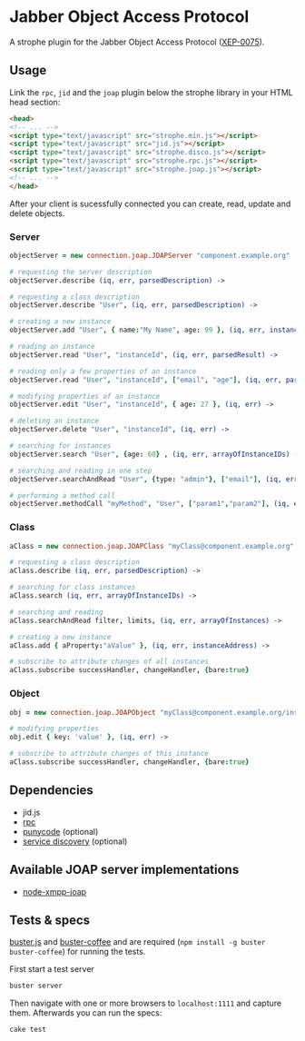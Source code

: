 # Jabber Object Access Protocol

A strophe plugin for the Jabber Object Access Protocol
([XEP-0075](http://xmpp.org/extensions/xep-0075.html)).

## Usage

Link the `rpc`, `jid` and the `joap` plugin below the strophe library in your
HTML head section:

``` html
<head>
<!-- ... -->
<script type="text/javascript" src="strophe.min.js"></script>
<script type="text/javascript" src="jid.js"></script>
<script type="text/javascript" src="strophe.disco.js"></script>
<script type="text/javascript" src="strophe.rpc.js"></script>
<script type="text/javascript" src="strophe.joap.js"></script>
<!-- ... -->
</head>
```

After your client is sucessfully connected you can create, read, update and
delete objects.

### Server

``` coffeescript
objectServer = new connection.joap.JOAPServer "component.example.org"

# requesting the server description
objectServer.describe (iq, err, parsedDescription) ->

# requesting a class description
objectServer.describe "User", (iq, err, parsedDescription) ->

# creating a new instance
objectServer.add "User", { name:"My Name", age: 99 }, (iq, err, instanceAddress) ->

# reading an instance
objectServer.read "User", "instanceId", (iq, err, parsedResult) ->

# reading only a few properties of an instance
objectServer.read "User", "instanceId", ["email", "age"], (iq, err, parsedResult) ->

# modifying properties of an instance
objectServer.edit "User", "instanceId", { age: 27 }, (iq, err) ->

# deleting an instance
objectServer.delete "User", "instanceId", (iq, err) ->

# searching for instances
objectServer.search "User", {age: 60} , (iq, err, arrayOfInstanceIDs) ->

# searching and reading in one step
objectServer.searchAndRead "User", {type: "admin"}, ["email"], (iq, err, arrayOfInstancObjects) ->

# performing a method call
objectServer.methodCall "myMethod", "User", ["param1","param2"], (iq, err, result) ->
```

### Class

``` coffeescript
aClass = new connection.joap.JOAPClass "myClass@component.example.org"

# requesting a class description
aClass.describe (iq, err, parsedDescription) ->

# searching for class instances
aClass.search (iq, err, arrayOfInstanceIDs) ->

# searching and reading
aClass.searchAndRead filter, limits, (iq, err, arrayOfInstances) ->

# creating a new instance
aClass.add { aProperty:"aValue" }, (iq, err, instanceAddress) ->

# subscribe to attribute changes of all instances
aClass.subscribe successHandler, changeHandler, {bare:true}
```

### Object

``` coffeescript
obj = new connection.joap.JOAPObject "myClass@component.example.org/instanceId"

# modifying properties
obj.edit { key: 'value' }, (iq, err) ->

# subscribe to attribute changes of this instance
aClass.subscribe successHandler, changeHandler, {bare:true}
```

## Dependencies

- jid.js
- [rpc](https://github.com/metajack/strophejs-plugins/tree/master/rpc)
- [punycode](https://github.com/bestiejs/punycode.js/) (optional)
- [service discovery](https://github.com/metajack/strophejs-plugins/tree/master/disco) (optional)

## Available JOAP server implementations

- [node-xmpp-joap](https://github.com/flosse/node-xmpp-joap)

## Tests & specs

[buster.js](https://github.com/busterjs/) and
[buster-coffee](https://github.com/jodal/buster-coffee) and
are required (`npm install -g buster buster-coffee`) for running the tests.

First start a test server

```bash
buster server
```

Then navigate with one or more browsers to `localhost:1111` and capture them.
Afterwards you can run the specs:

```bash
cake test
```
